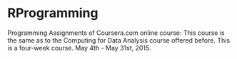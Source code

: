 # RProgramming
Programming Assignments of Coursera.com online course:
This course is the same as to the Computing for Data Analysis course offered before. 
This is a four-week course. May 4th - May 31st, 2015.
